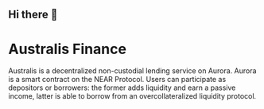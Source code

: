 ## Hi there 👋


# Australis Finance
Australis is a decentralized non-custodial lending service on Aurora. Aurora is a smart contract on the NEAR Protocol. Users can participate as depositors or borrowers: the former adds liquidity and earn a passive income, latter is able to borrow from an overcollateralized liquidity protocol.

